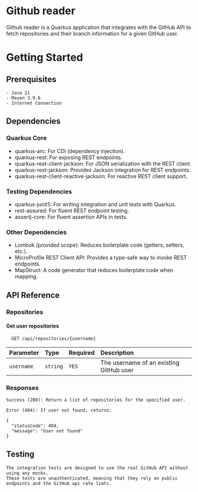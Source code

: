 # Github reader 

Github reader is a Quarkus application that integrates with the GitHub API
to fetch repositories and their branch information for a given GitHub user.

# Getting Started

## Prerequisites

    - Java 21
    - Maven 3.9.6
    - Internet Connection 

## Dependencies

### Quarkus Core

- quarkus-arc: For CDI (dependency injection).
- quarkus-rest: For exposing REST endpoints.
- quarkus-rest-client-jackson: For JSON serialization with the REST client.
- quarkus-rest-jackson: Provides Jackson integration for REST endpoints.
- quarkus-rest-client-reactive-jackson: For reactive REST client support.

### Testing Dependencies

- quarkus-junit5: For writing integration and unit tests with Quarkus.
- rest-assured: For fluent REST endpoint testing.
- assertj-core: For fluent assertion APIs in tests.

### Other Dependencies

- Lombok (provided scope): Reduces boilerplate code (getters, setters, etc.).
- MicroProfile REST Client API: Provides a type-safe way to invoke REST endpoints.
- MapStruct: A code generator that reduces boilerplate code when mapping.

## API Reference

### Repositories

#### Get user repositories

```http
  GET /api/repositories/{username}
```

| Parameter  | Type     |Required| Description                             |
|:-----------| :------- | :----- |:----------------------------------------|
| `username` | `string` | `YES`  | The username of an existing GitHub user |

### Responses
```
Success (200): Return a list of repositories for the specified user.
```

```
Error (404): If user not found, returns: 

{
  "statusCode": 404,
  "message": "User not found"
}

```

## Testing

```
The integration tests are designed to use the real GitHub API without using any mocks. 
These tests are unauthenticated, meaning that they rely on public endpoints and the GitHub api rate limts. 
```

